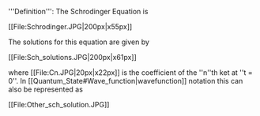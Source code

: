 '''Definition''':
The Schrodinger Equation is

[[File:Schrodinger.JPG|200px|x55px]]

The solutions for this equation are given by

[[File:Sch_solutions.JPG|200px|x61px]]

where [[File:Cn.JPG|20px|x22px]] is the coefficient of the ''n''th ket at ''t = 0''. In [[Quantum_State#Wave_function|wavefunction]] notation this can also be represented as

[[File:Other_sch_solution.JPG]]
